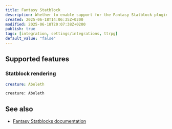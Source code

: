 ```yaml
---
title: Fantasy Statblock
description: Whether to enable support for the Fantasy Statblock plugin. Requires Fantasy Statblock to be installed and enabled.
created: 2025-06-18T14:06:35Z+0200
modified: 2025-06-18T20:07:38Z+0200
publish: true
tags: [integration, settings/integrations, ttrpg]
default_value: "false"
---
```


## Supported features

### Statblock rendering

```yaml title="statblock"
creature: Aboleth
```

```statblock
creature: Aboleth
```

## See also

- [Fantasy Statblocks documentation](https://plugins.javalent.com/statblocks)
